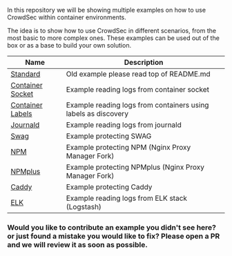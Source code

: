 In this repository we will be showing multiple examples on how to use CrowdSec within container environments.

The idea is to show how to use CrowdSec in different scenarios, from the most basic to more complex ones. These examples can be used out of the box or as a base to build your own solution.

| Name  | Description  |
| ------------- | ------------- |
| [Standard](/basic/)  | Old example please read top of README.md |
| [Container Socket](/container-socket/) | Example reading logs from container socket |
| [Container Labels](/container-labels/) | Example reading logs from containers using labels as discovery |
| [Journald](/journald/) | Example reading logs from journald |
| [Swag](/swag/) | Example protecting SWAG |
| [NPM](/npm/) | Example protecting NPM (Nginx Proxy Manager Fork) |
| [NPMplus](/NPMplus/) | Example protecting NPMplus (Nginx Proxy Manager Fork) |
| [Caddy](/caddy/) | Example protecting Caddy |
| [ELK](/elk/) | Example reading logs from ELK stack (Logstash) |

### Would you like to contribute an example you didn't see here? or just found a mistake you would like to fix? Please open a PR and we will review it as soon as possible.
